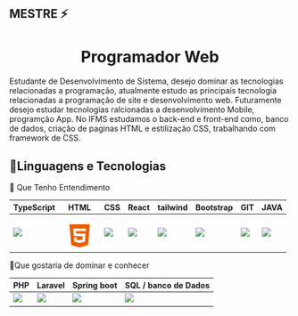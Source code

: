 ## MESTRE ⚡

<h1 align="center">Programador Web</h1>

  Estudante de Desenvolvimento de Sistema, desejo dominar as tecnologias relacionadas a programação, atualmente estudo as principais tecnologia relacionadas a programação de site e desenvolvimento web. Futuramente desejo estudar tecnologias ralcionadas a desenvolvimento Mobile, programção App. No IFMS estudamos o back-end e front-end como, banco de dados, criação de paginas HTML e estilização CSS, trabalhando com framework de CSS.

<h2>📝Linguagens e Tecnologias</h2>
🧠 Que Tenho Entendimento

|TypeScript | HTML | CSS | React | tailwind | Bootstrap | GIT | JAVA |
| ------------- | ------------- | ------------- | ------------- |  ------------- |  ------------- |  ------------- | ------------- |
| <img src="https://icons.veryicon.com/png/o/business/vscode-program-item-icon/typescript-def.png" width="60px">  | <img src="imagem_2025-07-08_153833241-removebg-preview.png" width="60px"> | <img src="https://media2.dev.to/dynamic/image/width=800%2Cheight=%2Cfit=scale-down%2Cgravity=auto%2Cformat=auto/https%3A%2F%2Fdev-to-uploads.s3.amazonaws.com%2Fuploads%2Farticles%2F7j353v8xe1h861uc5i53.png" width="60px"> | <img src="https://download.logo.wine/logo/React_(web_framework)/React_(web_framework)-Logo.wine.png" width="90px"> | <img src="https://upload.wikimedia.org/wikipedia/commons/thumb/d/d5/Tailwind_CSS_Logo.svg/2560px-Tailwind_CSS_Logo.svg.png" width="60px"> | <img src="https://upload.wikimedia.org/wikipedia/commons/thumb/b/b2/Bootstrap_logo.svg/2560px-Bootstrap_logo.svg.png" width="60px"> | <img src="https://upload.wikimedia.org/wikipedia/commons/thumb/3/3f/Git_icon.svg/2048px-Git_icon.svg.png" width="60px"> | <img src="https://cdn-icons-png.flaticon.com/512/226/226777.png" width="60px"> |

📝Que gostaria de dominar e conhecer

| PHP | Laravel | Spring boot | SQL / banco de Dados|
| ------------- | ------------- | ------------- | ------------- |
| <img src="https://www.brandlogopng.com/files/logo/php/php-language-logo-hd-png-image-download-baby-elephant-clipart-qs6r.png" width="80px"> | <img src="https://upload.wikimedia.org/wikipedia/commons/thumb/9/9a/Laravel.svg/1969px-Laravel.svg.png" width="60px"> | <img src="https://cdn.worldvectorlogo.com/logos/spring-boot-1.svg" width="60px"> | <img src="https://upload.wikimedia.org/wikipedia/commons/thumb/8/87/Sql_data_base_with_logo.png/800px-Sql_data_base_with_logo.png" width="120px">


<!--
**EDUARDOALMEIDARODRIGUES/EDUARDOALMEIDARODRIGUES** is a ✨ _special_ ✨ repository because its `README.md` (this file) appears on your GitHub profile.

Here are some ideas to get you started:

- 🔭 I’m currently working on ...
- 🌱 I’m currently learning ...
- 👯 I’m looking to collaborate on ...
- 🤔 I’m looking for help with ...
- 💬 Ask me about ...
- 📫 How to reach me: ...
- 😄 Pronouns: ...
- ⚡ Fun fact: ...
-->
